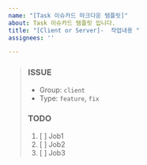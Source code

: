 ```yaml
---
name: "[Task 이슈카드 마크다운 템플릿]"
about: Task 이슈카드 템플릿 입니다.
title: "[Client or Server]-  작업내용 "
assignees: ''

---
```


> ### ISSUE
> * Group:  `client`
> * Type: `feature`, `fix`
> 
> ### TODO
> 1. [ ]  Job1
> 2. [ ]  Job2
> 3. [ ]  Job3
>
